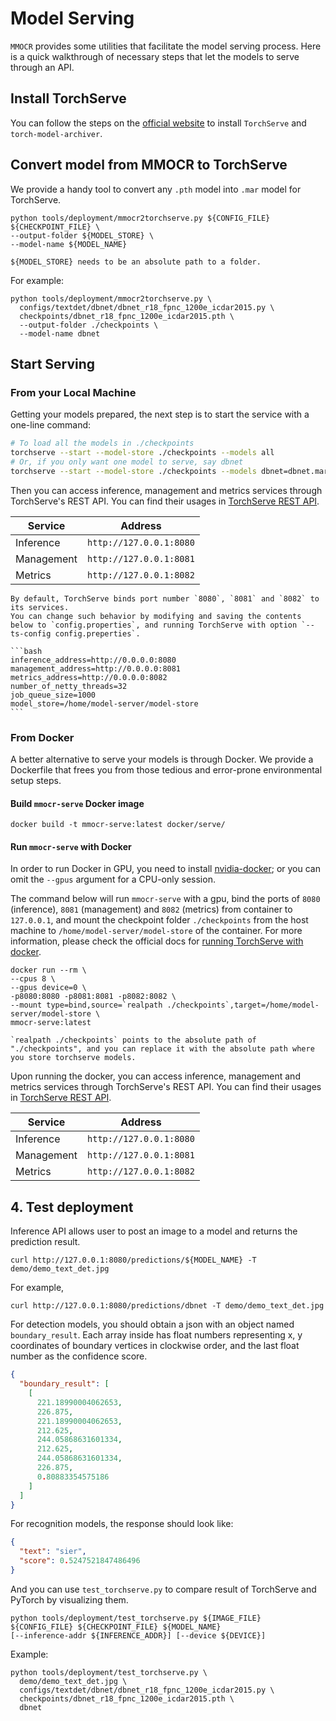# Model Serving

`MMOCR` provides some utilities that facilitate the model serving process.
Here is a quick walkthrough of necessary steps that let the models to serve through an API.

## Install TorchServe

You can follow the steps on the [official website](https://github.com/pytorch/serve#install-torchserve-and-torch-model-archiver) to install `TorchServe` and
`torch-model-archiver`.

## Convert model from MMOCR to TorchServe

We provide a handy tool to convert any `.pth` model into `.mar` model
for TorchServe.

```shell
python tools/deployment/mmocr2torchserve.py ${CONFIG_FILE} ${CHECKPOINT_FILE} \
--output-folder ${MODEL_STORE} \
--model-name ${MODEL_NAME}
```

```{note}
${MODEL_STORE} needs to be an absolute path to a folder.
```

For example:

```shell
python tools/deployment/mmocr2torchserve.py \
  configs/textdet/dbnet/dbnet_r18_fpnc_1200e_icdar2015.py \
  checkpoints/dbnet_r18_fpnc_1200e_icdar2015.pth \
  --output-folder ./checkpoints \
  --model-name dbnet
```

## Start Serving

### From your Local Machine

Getting your models prepared, the next step is to start the service with a one-line command:

```bash
# To load all the models in ./checkpoints
torchserve --start --model-store ./checkpoints --models all
# Or, if you only want one model to serve, say dbnet
torchserve --start --model-store ./checkpoints --models dbnet=dbnet.mar
```

Then you can access inference, management and metrics services
through TorchServe's REST API.
You can find their usages in [TorchServe REST API](https://github.com/pytorch/serve/blob/master/docs/rest_api.md).

| Service    | Address                 |
| ---------- | ----------------------- |
| Inference  | `http://127.0.0.1:8080` |
| Management | `http://127.0.0.1:8081` |
| Metrics    | `http://127.0.0.1:8082` |

````{note}
By default, TorchServe binds port number `8080`, `8081` and `8082` to its services.
You can change such behavior by modifying and saving the contents below to `config.properties`, and running TorchServe with option `--ts-config config.preperties`.

```bash
inference_address=http://0.0.0.0:8080
management_address=http://0.0.0.0:8081
metrics_address=http://0.0.0.0:8082
number_of_netty_threads=32
job_queue_size=1000
model_store=/home/model-server/model-store
```

````

### From Docker

A better alternative to serve your models is through Docker. We provide a Dockerfile
that frees you from those tedious and error-prone environmental setup steps.

#### Build `mmocr-serve` Docker image

```shell
docker build -t mmocr-serve:latest docker/serve/
```

#### Run `mmocr-serve` with Docker

In order to run Docker in GPU, you need to install [nvidia-docker](https://docs.nvidia.com/datacenter/cloud-native/container-toolkit/install-guide.html); or you can omit the `--gpus` argument for a CPU-only session.

The command below will run `mmocr-serve` with a gpu, bind the ports of `8080` (inference),
`8081` (management) and `8082` (metrics) from container to `127.0.0.1`, and mount
the checkpoint folder `./checkpoints` from the host machine to `/home/model-server/model-store`
of the container. For more information, please check the official docs for [running TorchServe with docker](https://github.com/pytorch/serve/blob/master/docker/README.md#running-torchserve-in-a-production-docker-environment).

```shell
docker run --rm \
--cpus 8 \
--gpus device=0 \
-p8080:8080 -p8081:8081 -p8082:8082 \
--mount type=bind,source=`realpath ./checkpoints`,target=/home/model-server/model-store \
mmocr-serve:latest
```

```{note}
`realpath ./checkpoints` points to the absolute path of "./checkpoints", and you can replace it with the absolute path where you store torchserve models.
```

Upon running the docker, you can access inference, management and metrics services
through TorchServe's REST API.
You can find their usages in [TorchServe REST API](https://github.com/pytorch/serve/blob/master/docs/rest_api.md).

| Service    | Address                 |
| ---------- | ----------------------- |
| Inference  | `http://127.0.0.1:8080` |
| Management | `http://127.0.0.1:8081` |
| Metrics    | `http://127.0.0.1:8082` |

## 4. Test deployment

Inference API allows user to post an image to a model and returns the prediction result.

```shell
curl http://127.0.0.1:8080/predictions/${MODEL_NAME} -T demo/demo_text_det.jpg
```

For example,

```shell
curl http://127.0.0.1:8080/predictions/dbnet -T demo/demo_text_det.jpg
```

For detection models, you should obtain a json with an object named `boundary_result`. Each array inside has float numbers representing x, y
coordinates of boundary vertices in clockwise order, and the last float number as the
confidence score.

```json
{
  "boundary_result": [
    [
      221.18990004062653,
      226.875,
      221.18990004062653,
      212.625,
      244.05868631601334,
      212.625,
      244.05868631601334,
      226.875,
      0.80883354575186
    ]
  ]
}
```

For recognition models, the response should look like:

```json
{
  "text": "sier",
  "score": 0.5247521847486496
}
```

And you can use `test_torchserve.py` to compare result of TorchServe and PyTorch by visualizing them.

```shell
python tools/deployment/test_torchserve.py ${IMAGE_FILE} ${CONFIG_FILE} ${CHECKPOINT_FILE} ${MODEL_NAME}
[--inference-addr ${INFERENCE_ADDR}] [--device ${DEVICE}]
```

Example:

```shell
python tools/deployment/test_torchserve.py \
  demo/demo_text_det.jpg \
  configs/textdet/dbnet/dbnet_r18_fpnc_1200e_icdar2015.py \
  checkpoints/dbnet_r18_fpnc_1200e_icdar2015.pth \
  dbnet
```
